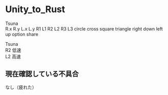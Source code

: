 # Unity_to_Rust
Tsuna  
R.x R.y L.x L.y R1 L1 R2 L2 R3 L3 circle cross square triangle right down left up option share

Tsuna  
R2 低速  
L2 高速

## 現在確認している不具合
なし（疲れた）
